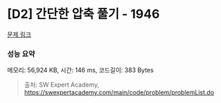 # [D2] 간단한 압축 풀기 - 1946 

[문제 링크](https://swexpertacademy.com/main/code/problem/problemDetail.do?contestProbId=AV5PmkDKAOMDFAUq) 

### 성능 요약

메모리: 56,924 KB, 시간: 146 ms, 코드길이: 383 Bytes



> 출처: SW Expert Academy, https://swexpertacademy.com/main/code/problem/problemList.do